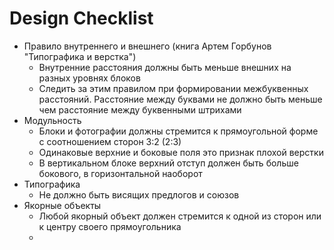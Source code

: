 # Design Checklist

- Правило внутреннего и внешнего (книга Артем Горбунов "Типографика и верстка")
  - Внутренние расстояния должны быть меньше внешних на разных уровнях блоков
  - Следить за этим правилом при формировании межбуквенных расстояний. Расстояние между буквами не должно быть меньше чем расстояние между буквенными штрихами
- Модульность
  - Блоки и фотографии должны стремится к прямоугольной форме с соотношением сторон 3:2 (2:3)
  - Одинаковые верхние и боковые поля это признак плохой верстки
  - В вертикальном блоке верхний отступ должен быть больше бокового, в горизонтальной наоборот
- Типографика
  - Не должно быть висящих предлогов и союзов
- Якорные объекты
  - Любой якорный объект должен стремится к одной из сторон или к центру своего прямоугольника
  -
